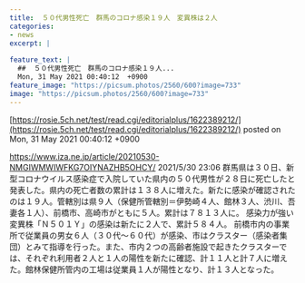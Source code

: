 ```yaml
---
title:  ５０代男性死亡　群馬のコロナ感染１９人　変異株は２人  
categories:
- news
excerpt: |
  
feature_text: |
  ##  ５０代男性死亡　群馬のコロナ感染１９人...
  Mon, 31 May 2021 00:40:12  +0900
feature_image: "https://picsum.photos/2560/600?image=733"
image: "https://picsum.photos/2560/600?image=733"
---
```


[https://rosie.5ch.net/test/read.cgi/editorialplus/1622389212/](https://rosie.5ch.net/test/read.cgi/editorialplus/1622389212/)
posted on Mon, 31 May 2021 00:40:12  +0900

<!--more-->

https://www.iza.ne.jp/article/20210530-NMGIWMWIWFKG7OIYNAZHB5OHCY/ 2021/5/30 23:06 群馬県は３０日、新型コロナウイルス感染症で入院していた県内の５０代男性が２８日に死亡したと発表した。県内の死亡者数の累計は１３８人に増えた。新たに感染が確認されたのは１９人。管轄別は県９人（保健所管轄別＝伊勢崎４人、館林３人、渋川、吾妻各１人）、前橋市、高崎市がともに５人。累計は７８１３人に。 感染力が強い変異株「Ｎ５０１Ｙ」の感染は新たに２人で、累計５８４人。 前橋市内の事業所で従業員の男女６人（３０代〜６０代）が感染、市はクラスター（感染者集団）とみて指導を行った。また、市内２つの高齢者施設で起きたクラスターでは、それぞれ利用者２人と１人の陽性を新たに確認、計１１人と計７人に増えた。館林保健所管内の工場は従業員１人が陽性となり、計１３人となった。
